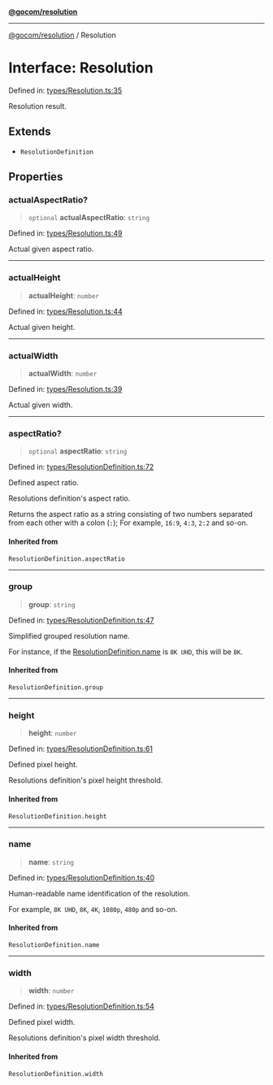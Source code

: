 [**@gocom/resolution**](../README.md)

***

[@gocom/resolution](../README.md) / Resolution

# Interface: Resolution

Defined in: [types/Resolution.ts:35](https://github.com/gocom/resolution/blob/a0eb3233e4882006da98f3b482c89335042335df/src/types/Resolution.ts#L35)

Resolution result.

## Extends

- `ResolutionDefinition`

## Properties

### actualAspectRatio?

> `optional` **actualAspectRatio**: `string`

Defined in: [types/Resolution.ts:49](https://github.com/gocom/resolution/blob/a0eb3233e4882006da98f3b482c89335042335df/src/types/Resolution.ts#L49)

Actual given aspect ratio.

***

### actualHeight

> **actualHeight**: `number`

Defined in: [types/Resolution.ts:44](https://github.com/gocom/resolution/blob/a0eb3233e4882006da98f3b482c89335042335df/src/types/Resolution.ts#L44)

Actual given height.

***

### actualWidth

> **actualWidth**: `number`

Defined in: [types/Resolution.ts:39](https://github.com/gocom/resolution/blob/a0eb3233e4882006da98f3b482c89335042335df/src/types/Resolution.ts#L39)

Actual given width.

***

### aspectRatio?

> `optional` **aspectRatio**: `string`

Defined in: [types/ResolutionDefinition.ts:72](https://github.com/gocom/resolution/blob/a0eb3233e4882006da98f3b482c89335042335df/src/types/ResolutionDefinition.ts#L72)

Defined aspect ratio.

Resolutions definition's aspect ratio.

Returns the aspect ratio as a string consisting of two numbers separated
from each other with a colon (`:`); For example, `16:9`, `4:3`, `2:2` and
so-on.

#### Inherited from

`ResolutionDefinition.aspectRatio`

***

### group

> **group**: `string`

Defined in: [types/ResolutionDefinition.ts:47](https://github.com/gocom/resolution/blob/a0eb3233e4882006da98f3b482c89335042335df/src/types/ResolutionDefinition.ts#L47)

Simplified grouped resolution name.

For instance, if the [ResolutionDefinition.name](#name) is `8K UHD`, this will be `8K`.

#### Inherited from

`ResolutionDefinition.group`

***

### height

> **height**: `number`

Defined in: [types/ResolutionDefinition.ts:61](https://github.com/gocom/resolution/blob/a0eb3233e4882006da98f3b482c89335042335df/src/types/ResolutionDefinition.ts#L61)

Defined pixel height.

Resolutions definition's pixel height threshold.

#### Inherited from

`ResolutionDefinition.height`

***

### name

> **name**: `string`

Defined in: [types/ResolutionDefinition.ts:40](https://github.com/gocom/resolution/blob/a0eb3233e4882006da98f3b482c89335042335df/src/types/ResolutionDefinition.ts#L40)

Human-readable name identification of the resolution.

For example, `8K UHD`, `8K`, `4K`, `1080p`, `480p` and so-on.

#### Inherited from

`ResolutionDefinition.name`

***

### width

> **width**: `number`

Defined in: [types/ResolutionDefinition.ts:54](https://github.com/gocom/resolution/blob/a0eb3233e4882006da98f3b482c89335042335df/src/types/ResolutionDefinition.ts#L54)

Defined pixel width.

Resolutions definition's pixel width threshold.

#### Inherited from

`ResolutionDefinition.width`
